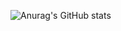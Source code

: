 ![Anurag's GitHub stats](https://github-readme-stats.vercel.app/api?username=charSLee013&count_private=true&show_icons=true&theme=cobalt&include_all_commits=true)